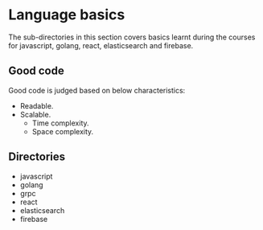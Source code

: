 # Language basics

The sub-directories in this section covers basics learnt during the courses for javascript, golang, react, elasticsearch and firebase.

## Good code

Good code is judged based on below characteristics:

- Readable.
- Scalable.
  - Time complexity.
  - Space complexity.

## Directories

- javascript
- golang
- grpc
- react
- elasticsearch
- firebase

